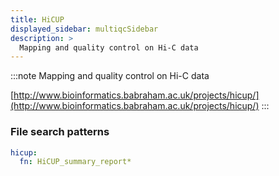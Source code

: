 ```yaml
---
title: HiCUP
displayed_sidebar: multiqcSidebar
description: >
  Mapping and quality control on Hi-C data
---
```


<!--
~~~~~ DO NOT EDIT ~~~~~
This file is autogenerated from the MultiQC module python docstring.
Do not edit the markdown, it will be overwritten.

File path for the source of this content: multiqc/modules/hicup/hicup.py
~~~~~~~~~~~~~~~~~~~~~~~
-->

:::note
Mapping and quality control on Hi-C data

[http://www.bioinformatics.babraham.ac.uk/projects/hicup/](http://www.bioinformatics.babraham.ac.uk/projects/hicup/)
:::

### File search patterns

```yaml
hicup:
  fn: HiCUP_summary_report*
```
